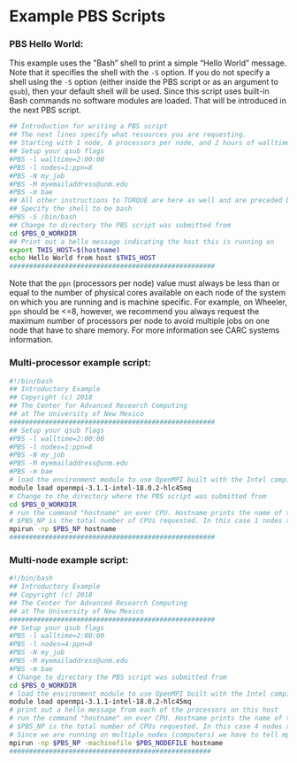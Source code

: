 # Example PBS Scripts

### PBS Hello World:

This example uses the "Bash” shell to print a simple “Hello World”
message. Note that it specifies the shell with the `-S` option. If you
do not specify a shell using the `-S` option (either inside the PBS
script or as an argument to `qsub`), then your default shell will be used.
Since this script uses built-in Bash commands no software modules are
loaded. That will be introduced in the next PBS script.

```bash
## Introduction for writing a PBS script
## The next lines specify what resources you are requesting.
## Starting with 1 node, 8 processors per node, and 2 hours of walltime. 
## Setup your qsub flags
#PBS -l walltime=2:00:00
#PBS -l nodes=1:ppn=8
#PBS -N my_job
#PBS -M myemailaddress@unm.edu
#PBS -m bae
## All other instructions to TORQUE are here as well and are preceded by a single #, note that normal comments can also be preceded by a single #
## Specify the shell to be bash
#PBS -S /bin/bash
## Change to directory the PBS script was submitted from
cd $PBS_O_WORKDIR
## Print out a hello message indicating the host this is running on
export THIS_HOST=$(hostname)
echo Hello World from host $THIS_HOST
####################################################
```

Note that the `ppn` (processors per node) value must always be less than
or equal to the number of physical cores available on each node of the
system on which you are running and is machine specific. For example, on
Wheeler, `ppn` should be <=8, however, we recommend you always request
the maximum number of processors per node to avoid multiple jobs on one
node that have to share memory. For more information see CARC systems
information.

### Multi-processor example script:

```bash
#!/bin/bash
## Introductory Example
## Copyright (c) 2018
## The Center for Advanced Research Computing
## at The University of New Mexico
####################################################
## Setup your qsub flags
#PBS -l walltime=2:00:00
#PBS -l nodes=1:ppn=8
#PBS -N my_job
#PBS -M myemailaddress@unm.edu
#PBS -m bae
# load the environment module to use OpenMPI built with the Intel compilers
module load openmpi-3.1.1-intel-18.0.2-hlc45mq 
# Change to the directory where the PBS script was submitted from
cd $PBS_O_WORKDIR
# run the command "hostname" on ever CPU. Hostname prints the name of the computer is it running on.
# $PBS_NP is the total number of CPUs requested. In this case 1 nodes x 8 CPUS per node = 8
mpirun -np $PBS_NP hostname
####################################################
```

### Multi-node example script:

```bash
#!/bin/bash
## Introductory Example 
## Copyright (c) 2018
## The Center for Advanced Research Computing
## at The University of New Mexico
####################################################
## Setup your qsub flags
#PBS -l walltime=2:00:00
#PBS -l nodes=4:ppn=8
#PBS -N my_job
#PBS -M myemailaddress@unm.edu
#PBS -m bae
# Change to directory the PBS script was submitted from
cd $PBS_O_WORKDIR
# load the environment module to use OpenMPI built with the Intel compilers
module load openmpi-3.1.1-intel-18.0.2-hlc45mq 
# print out a hello message from each of the processors on this host
# run the command "hostname" on ever CPU. Hostname prints the name of the computer is it running on.
# $PBS_NP is the total number of CPUs requested. In this case 4 nodes x 8 CPUS per node = 32
# Since we are running on multiple nodes (computers) we have to tell mpirun the names of the nodes we were assigned. Those names are in $PBS_NODEFILE.
mpirun -np $PBS_NP -machinefile $PBS_NODEFILE hostname
###################################################
```
